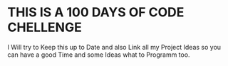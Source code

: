 # THIS IS A 100 DAYS OF CODE CHELLENGE

I Will try to Keep this up to Date and also Link all my Project Ideas so you can have a good Time and some Ideas what to Programm too.



